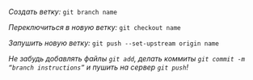 *Создать ветку:* `git branch name`

*Переключиться в новую ветку:* `git checkout name`

*Запушить новую ветку:* `git push --set-upstream origin name`

*Не забудь добавлять файлы `git add`, делать коммиты `git commit -m “branch instructions”` и пушить на сервер `git push`!*